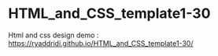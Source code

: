 # HTML_and_CSS_template1-30
Html and css design
demo : https://ryaddridi.github.io/HTML_and_CSS_template1-30/
